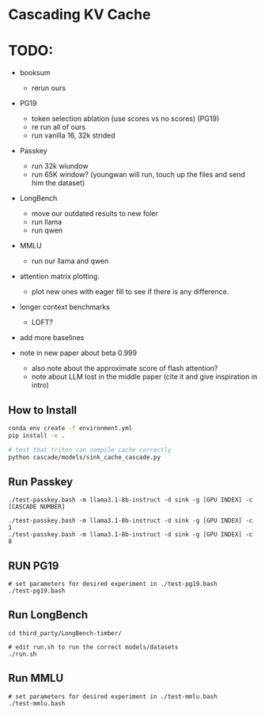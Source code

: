 # Cascading KV Cache

# TODO:

- booksum
  - rerun ours

- PG19
  - token selection ablation (use scores vs no scores) (PG19)
  - re run all of ours
  - run vanilla 16, 32k strided

- Passkey
  - run 32k wiundow
  - run 65K window? (youngwan will run, touch up the files and send him the dataset)

- LongBench
    - move our outdated results to new foler
    - run llama 
    - run qwen

- MMLU
    - run our llama and qwen

- attention matrix plotting.
  - plot new ones with eager fill to see if there is any difference.

- longer context benchmarks
  - LOFT?

- add more baselines
- note in new paper about beta 0.999
  - also note about the approximate score of flash attention?
  - note about LLM lost in the middle paper (cite it and give inspiration in intro)


## How to Install

```bash
conda env create -f environment.yml
pip install -e .

# test that triton can compile cache correctly
python cascade/models/sink_cache_cascade.py
```

## Run Passkey

```
./test-passkey.bash -m llama3.1-8b-instruct -d sink -g [GPU INDEX] -c [CASCADE NUMBER]

./test-passkey.bash -m llama3.1-8b-instruct -d sink -g [GPU INDEX] -c 1
./test-passkey.bash -m llama3.1-8b-instruct -d sink -g [GPU INDEX] -c 8
```

## RUN PG19

```
# set parameters for desired experiment in ./test-pg19.bash
./test-pg19.bash
```

## Run LongBench

```
cd third_party/LongBench-timber/

# edit run.sh to run the correct models/datasets
./run.sh
```

## Run MMLU

```
# set parameters for desired experiment in ./test-mmlu.bash
./test-mmlu.bash
```
